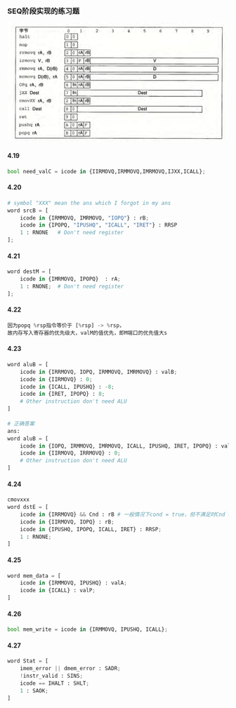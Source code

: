 ### SEQ阶段实现的练习题

![alt text]({03D418EC-915B-4200-A129-B2C1D4252014}.png)

#### 4.19

```py
bool need_valC = icode in {IIRMOVQ,IRMMOVQ,IMRMOVQ,IJXX,ICALL};
```

#### 4.20

```py
# symbol "XXX" mean the ans which I forgot in my ans
word srcB = [
    icode in {IRMMOVQ, IMRMOVQ, "IOPQ"} : rB;
    icode in {IPOPQ, "IPUSHQ", "ICALL", "IRET"} : RRSP
    1 : RNONE   # Don't need register
];
```

#### 4.21

```py
word destM = [
    icode in {IMRMOVQ, IPOPQ}  : rA;
    1 : RNONE;  # Don't need register
];
```

#### 4.22

```py
因为popq %rsp指令等价于 [%rsp] -> %rsp，
故内存写入寄存器的优先级大，valM的值优先，即M端口的优先值大s
```

#### 4.23

```py
word aluB = [
    icode in {IRRMOVQ, IOPQ, IRMMOVQ, IMRMOVQ} : valB;
    icode in {IIRMOVQ} : 0;
    icode in {ICALL, IPUSHQ} : -8;
    icode in {IRET, IPOPQ} : 8;
    # Other instruction don't need ALU
]

# 正确答案
ans:
word aluB = [
    icode in {IOPQ, IRMMOVQ, IMRMOVQ, ICALL, IPUSHQ, IRET, IPOPQ} : valB;
    icode in {IIRMOVQ, IRRMOVQ} : 0;
    # Other instruction don't need ALU
]
```

#### 4.24

```py
cmovxxx
word dstE = [
    icode in {IRRMOVQ} && Cnd : rB # 一般情况下cond = true，但不满足时Cnd = false，则不传送
    icode in {IIRMOVQ, IOPQ} : rB;
    icode in {IPUSHQ, IPOPQ, ICALL, IRET} : RRSP;
    1 : RNONE;
]
```

#### 4.25

```py
word mem_data = [
    icode in {IRMMOVQ, IPUSHQ} : valA;
    icode in {ICALL} : valP;
]
```

#### 4.26

```py
bool mem_write = icode in {IRMMOVQ, IPUSHQ, ICALL};
```

#### 4.27

```py
word Stat = [
    imem_error || dmem_error : SADR;
    !instr_valid : SINS;
    icode == IHALT : SHLT;
    1 : SAOK;
]
```